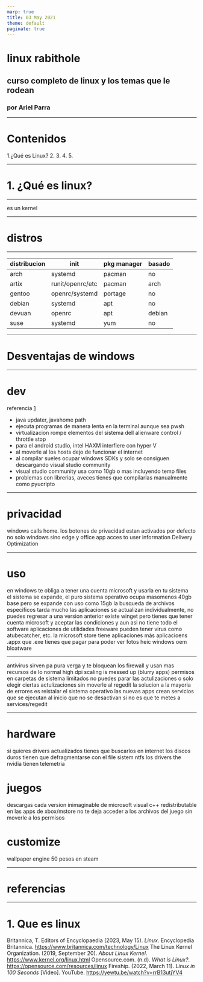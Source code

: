 ```yaml
---
marp: true
title: 03 May 2021
theme: default
paginate: true
---
```


# **linux rabithole**
## **curso completo de linux y los temas que le rodean**
### por Ariel Parra
---

# Contenidos
1.¿Qué es Linux?
2.
3.
4.
5.

---

# **1. ¿Qué es linux?**

---

es un kernel

---

# **distros**

---
| distribucion | init             | pkg manager | basado |
|--------------|------------------|-------------|--------|
| arch         | systemd          | pacman      | no     |
| artix        | runit/openrc/etc | pacman      | arch   |
| gentoo       | openrc/systemd   | portage     | no     |
| debian       | systemd          | apt         | no     |
| devuan       | openrc           | apt         | debian |
| suse         | systemd          | yum         | no     |



---

# **Desventajas de windows**

---

# dev
referencia [1](#referncias)

- java updater, javahome path
- ejecuta programas de manera lenta en la terminal aunque sea pwsh
- virtualizacion rompe elementos del sistema dell alienware control / throttle stop
- para el android studio, intel HAXM interfiere con hyper V 
- al moverle al los hosts dejo de funcionar el internet 
- al compilar sueles ocupar windows SDKs y solo se consiguen descargando visual studio community
- visual studio community usa como 10gb o mas incluyendo temp files
- problemas con librerias, aveces tienes que compilarlas manualmente como pyucripto

---

# privacidad
windows calls home.
los botones de privacidad estan activados por defecto
no solo windows sino edge y office
app acces to user information
Delivery Optimization 

---

# uso
en windows te obliga a tener una cuenta microsoft y usarla en tu sistema    
el sistema se expande, el puro sistema operativo ocupa masomenos 40gb base pero se expande con uso como 15gb
la busqueda de archivos especificos tarda mucho
las aplicaciones se actualizan individualmente, no puedes regresar a una version anterior
existe winget pero tienes que tener cuenta microsoft y aceptar las condiciones y aun asi no tiene todo el software
aplicaciones de utilidades freeware pueden tener virus como atubecatcher, etc.
la microsoft store tiene aplicaciones más aplicacioens .appx que .exe
tienes que pagar para poder ver fotos heic
windows oem bloatware

---

antivirus sirven pa pura verga y te bloquean los firewall y usan mas recursos de lo normal
high dpi scaling is messed up (blurry apps)
permisos en carpetas de sistema limitados
no puedes parar las actulizaciones o solo elegir ciertas actulizaciones sin moverle al regedit
la solucion a la mayoria de errores es reistalar el sistema operativo
las nuevas apps crean servicios que se ejecutan al inicio que no se desactivan si no es que te metes a services/regedit

---

# hardware
si quieres drivers actualizados tienes que buscarlos en internet
los discos duros tienen que defragmentarse con el file sistem ntfs
los drivers the nvidia tienen telemetria

# juegos
descargas cada version inimaginable de microsoft visual c++ redistributable
en las apps de xbox/mstore no te deja acceder a los archivos del juego sin moverle a los permisos

# customize
wallpaper engine 50 pesos en steam

---

# referencias

---
# 1. Que es linux
Britannica, T. Editors of Encyclopaedia (2023, May 15). *Linux*. Encyclopedia Britannica. https://www.britannica.com/technology/Linux
The Linux Kernel Organization. (2019, September 20). *About Linux Kernel*. https://www.kernel.org/linux.html
Opensource.com. (n.d). *What is Linux?*. https://opensource.com/resources/linux
Fireship. (2022, March 11). *Linux in 100 Seconds* [Video]. YouTube. https://yewtu.be/watch?v=rrB13utjYV4
